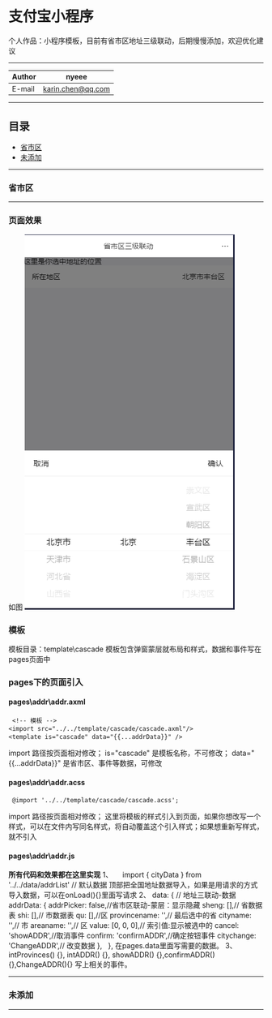 # 支付宝小程序
个人作品：小程序模板，目前有省市区地址三级联动，后期慢慢添加，欢迎优化建议

****
	
|Author|nyeee|
|---|---
|E-mail|karin.chen@qq.com


****
## 目录
* [省市区](#省市区)
* [未添加](#未添加)


___
### 省市区
------
### 页面效果
如图
![省市区](地址省市区界面.png)  

### 模板
模板目录：template\cascade
模板包含弹窗蒙层就布局和样式，数据和事件写在pages页面中  

### pages下的页面引入
#### pages\addr\addr.axml
    
     <!-- 模板 -->
    <import src="../../template/cascade/cascade.axml"/>
    <template is="cascade" data="{{...addrData}}" />
    
import 路径按页面相对修改；
is="cascade" 是模板名称，不可修改；
data="{{...addrData}}" 是省市区、事件等数据，可修改  

#### pages\addr\addr.acss
    
     @import '../../template/cascade/cascade.acss';
        
import 路径按页面相对修改；
这里将模板的样式引入到页面，如果你想改写一个样式，可以在文件内写同名样式，将自动覆盖这个引入样式；如果想重新写样式，就不引入  

#### pages\addr\addr.js
__所有代码和效果都在这里实现__
1、
      import { cityData } from '../../data/addrList' // 默认数据
顶部把全国地址数据导入，如果是用请求的方式导入数据，可以在onLoad(){}里面写请求
2、
      data: {
       // 地址三联动-数据
      addrData: {
      addrPicker: false,//省市区联动-蒙层：显示隐藏
      sheng: [],// 省数据表 
      shi: [],// 市数据表
      qu: [],//区
      provincename: '',// 最后选中的省 
      cityname: '',// 市
      areaname: '',// 区
      value: [0, 0, 0],// 索引值:显示被选中的
      cancel: 'showADDR',//取消事件
      confirm: 'confirmADDR',//确定按钮事件
      citychange: 'ChangeADDR',// 改变数据
      },
    },
在pages.data里面写需要的数据。
3、
      intProvinces() {},  intADDR() {},  showADDR() {},confirmADDR(){},ChangeADDR(){}
 写上相关的事件。
  
   

___
### 未添加
------

